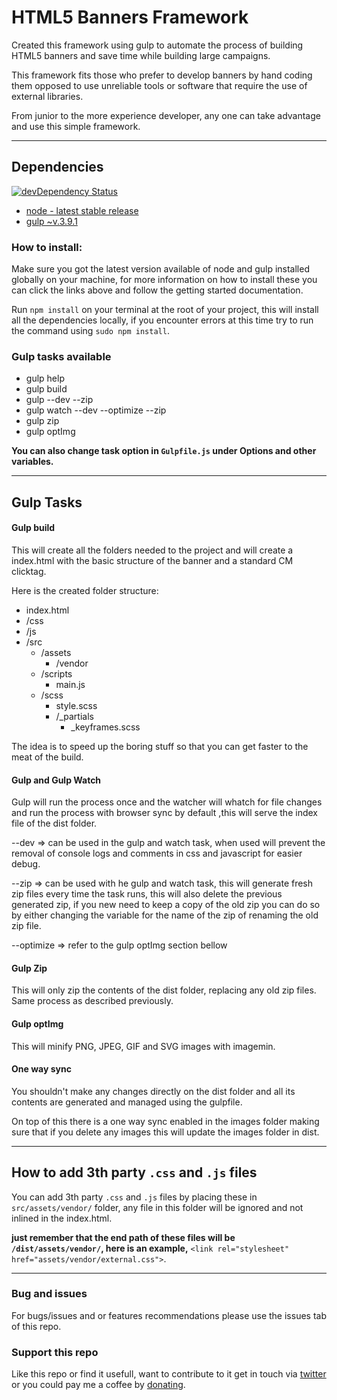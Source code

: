 # HTML5 Banners Framework

Created this framework using gulp to automate the process of building HTML5 banners and save time while building large campaigns.

This framework fits those who prefer to develop banners by hand coding them opposed to use unreliable tools or software that require the use of external libraries.

From junior to the more experience developer, any one can take advantage and use this simple framework.

---

## Dependencies

[![devDependency Status](https://david-dm.org/Mario-Duarte/HTML5-Banner-Framework.svg)](https://david-dm.org/Mario-Duarte/HTML5-Banner-Framework)

- [node - latest stable release](https://nodejs.org/en/)
- [gulp ~v.3.9.1](http://gulpjs.com/)

### How to install:

Make sure you got the latest version available of node and gulp installed globally on your machine, for more information on how to install these you can click the links above and follow the getting started documentation.

Run ```npm install``` on your terminal at the root of your project, this will install  all the dependencies locally, if you encounter errors at this time try to run the command using ```sudo npm install```.

### Gulp tasks  available

- gulp help
- gulp build
- gulp --dev --zip
- gulp watch --dev --optimize --zip
- gulp zip
- gulp optImg

**You can also change task option in ```Gulpfile.js``` under Options and other variables.**

---
## Gulp Tasks

#### Gulp build

This will create all the folders needed to the project and will create a index.html with the basic structure of the banner and  a standard  CM clicktag.

Here is the created folder structure:

- index.html
- /css
- /js
- /src
	- /assets
		- /vendor
	- /scripts
		- main.js
	- /scss
		- style.scss
		- /_partials
			- _keyframes.scss

The idea is to speed up the boring stuff so that you can get faster to the meat of the build.

#### Gulp and Gulp Watch

Gulp will run the process once and the watcher will whatch for file changes and run the process with browser sync by default ,this will serve the index file of the dist folder.

--dev => can be used in the gulp and watch task, when used will prevent the removal of console logs and comments in css and javascript for easier debug.

--zip => can be used with he gulp and watch task, this will generate fresh zip files every time the task runs, this will also delete the previous generated zip, if you new need to keep a copy of the old zip you can do so by either changing the variable for the name of the zip of renaming the old zip file.

--optimize => refer to the gulp optImg section bellow

#### Gulp Zip

This will only zip the contents of the dist folder, replacing any old zip files. Same process as described previously.

#### Gulp optImg

This will minify PNG, JPEG, GIF and SVG images with imagemin.

#### One way sync
You shouldn't make any changes directly on the dist folder and all its contents are generated and managed using the gulpfile.

On top of this there is a one way sync enabled in the images folder making sure that if you delete any images this will update the images folder in dist.

---

## How to add 3th party ```.css``` and ```.js``` files

You can add 3th party ```.css``` and ```.js``` files by placing these in ```src/assets/vendor/``` folder, any file in this folder will be ignored and not inlined in the index.html.

**just remember that the end path of these files will be ```/dist/assets/vendor/```, here is an example,** ```<link rel="stylesheet" href="assets/vendor/external.css">```.

---

### Bug and issues
For bugs/issues and or features recommendations please use the issues tab of this repo.

### Support this repo
Like this repo or find it usefull, want to contribute to it get in touch via [twitter](https://twitter.com/MDesignsuk) or you could pay me a coffee by [donating](https://www.paypal.me/MarioDuarte/2).
